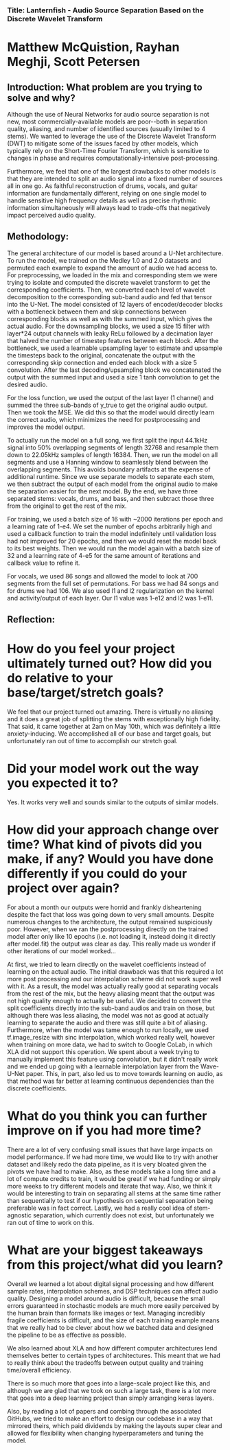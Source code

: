 ### Title: Lanternfish - Audio Source Separation Based on the Discrete Wavelet Transform

# Matthew McQuistion, Rayhan Meghji, Scott Petersen

## Introduction: What problem are you trying to solve and why?

Although the use of Neural Networks for audio source separation is not new, most commercially-available models are poor--both in separation quality, aliasing, and number of identified sources (usually limited to 4 stems). We wanted to leverage the use of the Discrete Wavelet Transform (DWT) to mitigate some of the issues faced by other models, which typically rely on the Short-Time Fourier Transform, which is sensitive to changes in phase and requires computationally-intensive post-processing. 

Furthermore, we feel that one of the largest drawbacks to other models is that they are intended to split an audio signal into a fixed number of sources all in one go. As faithful reconstruction of drums, vocals, and guitar information are fundamentally different, relying on one single model to handle sensitive high frequency details as well as precise rhythmic information simultaneously will always lead to trade-offs that negatively impact perceived audio quality. 

## Methodology:

The general architecture of our model is based around a U-Net architecture. To run the model, we trained on the Medley 1.0 and 2.0 datasets and permuted each example to expand the amount of audio we had access to. For preprocessing, we loaded in the mix and corresponding stem we were trying to isolate and computed the discrete wavelet transform to get the corresponding coefficients. Then, we converted each level of wavelet decomposition to the corresponding sub-band audio and fed that tensor into the U-Net. The model consisted of 12 layers of encoder/decoder blocks with a bottleneck between them and skip connections between corresponding blocks as well as with the summed input, which gives the actual audio. For the downsampling blocks, we used a size 15 filter with layer*24 output channels with leaky ReLu followed by a decimation layer that halved the number of timestep features between each block. After the bottleneck, we used a learnable upsampling layer to estimate and upsample the timesteps back to the original, concatenate the output with the corresponding skip connection and ended each block with a size 5 convolution. After the last decoding/upsampling block we concatenated the output with the summed input and used a size 1 tanh convolution to get the desired audio.

For the loss function, we used the output of the last layer (1 channel) and summed the three sub-bands of y_true to get the original audio output. Then we took the MSE. We did this so that the model would directly learn the correct audio, which minimizes the need for postprocessing and improves the model output.

To actually run the model on a full song, we first split the input 44.1kHz signal into 50% overlapping segments of length 32768 and resample them down to 22.05kHz samples of length 16384. Then, we run the model on all segments and use a Hanning window to seamlessly blend between the overlapping segments. This avoids boundary artifacts at the expense of additional runtime. Since we use separate models to separate each stem, we then subtract the output of each model from the original audio to make the separation easier for the next model. By the end, we have three separated stems: vocals, drums, and bass, and then subtract those three from the original to get the rest of the mix.

For training, we used a batch size of 16 with ~2000 iterations per epoch and a learning rate of 1-e4. We set the number of epochs arbitrarily high and used a callback function to train the model indefinitely until validation loss had not improved for 20 epochs, and then we would reset the model back to its best weights. Then we would run the model again with a batch size of 32 and a learning rate of 4-e5 for the same amount of iterations and callback value to refine it.

For vocals, we used 86 songs and allowed the model to look at 700 segments from the full set of permutations. For bass we had 84 songs and for drums we had 106. 
We also used l1 and l2 regularization on the kernel and activity/output of each layer. Our l1 value was 1-e12 and l2 was 1-e11.

## Reflection:

# How do you feel your project ultimately turned out? How did you do relative to your base/target/stretch goals?

We feel that our project turned out amazing. There is virtually no aliasing and it does a great job of splitting the stems with exceptionally high fidelity. That said, it came together at 2am on May 10th, which was definitely a little anxiety-inducing. We accomplished all of our base and target goals, but unfortunately ran out of time to accomplish our stretch goal.

# Did your model work out the way you expected it to?

Yes. It works very well and sounds similar to the outputs of similar models.

# How did your approach change over time? What kind of pivots did you make, if any? Would you have done differently if you could do your project over again?

For about a month our outputs were horrid and frankly disheartening despite the fact that loss was going down to very small amounts. Despite numerous changes to the architecture, the output remained suspiciously poor. However, when we ran the postprocessing directly on the trained model after only like 10 epochs (i.e. not loading it, instead doing it directly after model.fit) the output was clear as day. This really made us wonder if other iterations of our model worked…

At first, we tried to learn directly on the wavelet coefficients instead of learning on the actual audio. The initial drawback was that this required a lot more post processing and our interpolation scheme did not work super well with it. As a result, the model was actually really good at separating vocals from the rest of the mix, but the heavy aliasing meant that the output was not high quality enough to actually be useful. We decided to convert the split coefficients directly into the sub-band audios and train on those, but although there was less aliasing, the model was not as good at actually learning to separate the audio and there was still quite a bit of aliasing. Furthermore, when the model was tame enough to run locally, we used tf.image_resize with sinc interpolation, which worked really well, however when training on more data, we had to switch to Google CoLab, in which XLA did not support this operation. We spent about a week trying to manually implement this feature using convolution, but it didn't really work and we ended up going with a learnable interpolation layer from the Wave-U-Net paper. This, in part, also led us to move towards learning on audio, as that method was far better at learning continuous dependencies than the discrete coefficients.

# What do you think you can further improve on if you had more time?

There are a lot of very confusing small issues that have large impacts on model performance. If we had more time, we would like to try with another dataset and likely redo the data pipeline, as it is very bloated given the pivots we have had to make. Also, as these models take a long time and a lot of compute credits to train, it would be great if we had funding or simply more weeks to try different models and iterate that way. Also, we think it would be interesting to train on separating all stems at the same time rather than sequentially to test if our hypothesis on sequential separation being preferable was in fact correct. Lastly, we had a really cool idea of stem-agnostic separation, which currently does not exist, but unfortunately we ran out of time to work on this. 

# What are your biggest takeaways from this project/what did you learn?

Overall we learned a lot about digital signal processing and how different sample rates, interpolation schemes, and DSP techniques can affect audio quality. Designing a model around audio is difficult, because the small errors guaranteed in stochastic models are much more easily perceived by the human brain than formats like images or text. Managing incredibly fragile coefficients is difficult, and the size of each training example means that we really had to be clever about how we batched data and designed the pipeline to be as effective as possible. 

We also learned about XLA and how different computer architectures lend themselves better to certain types of architectures. This meant that we had to really think about the tradeoffs between output quality and training time/overall efficiency. 

There is so much more that goes into a large-scale project like this, and although we are glad that we took on such a large task, there is a lot more that goes into a deep learning project than simply arranging keras layers.

Also, by reading a lot of papers and combing through the associated GitHubs, we tried to make an effort to design our codebase in a way that mirrored theirs, which paid dividends by making the layouts super clear and allowed for flexibility when changing hyperparameters and tuning the model. 

